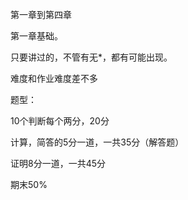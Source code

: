 第一章到第四章

第一章基础。

只要讲过的，不管有无*，都有可能出现。


难度和作业难度差不多

题型：

10个判断每个两分，20分

计算，简答的5分一道，一共35分（解答题）


证明8分一道，一共45分


期末50%